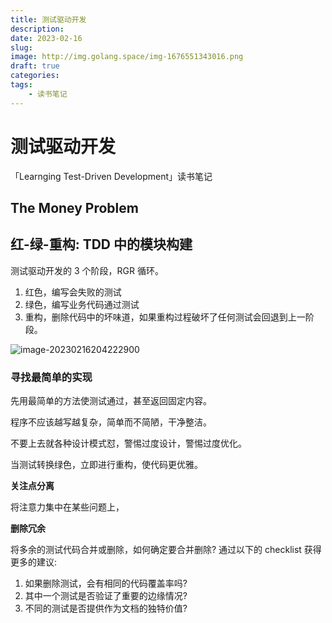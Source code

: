 ```yaml
---
title: 测试驱动开发
description: 
date: 2023-02-16
slug: 
image: http://img.golang.space/img-1676551343016.png
draft: true
categories:
tags:
    - 读书笔记
---
```


# 测试驱动开发

「Learnging Test-Driven Development」读书笔记

## The Money Problem

## 红-绿-重构: TDD 中的模块构建

测试驱动开发的 3 个阶段，RGR 循环。

1. 红色，编写会失败的测试
2. 绿色，编写业务代码通过测试
3. 重构，删除代码中的坏味道，如果重构过程破坏了任何测试会回退到上一阶段。

![image-20230216204222900](http://img.golang.space/img-1676551343016.png)

### 寻找最简单的实现

先用最简单的方法使测试通过，甚至返回固定内容。

程序不应该越写越复杂，简单而不简陋，干净整洁。

不要上去就各种设计模式怼，警惕过度设计，警惕过度优化。

当测试转换绿色，立即进行重构，使代码更优雅。

**关注点分离**

将注意力集中在某些问题上，

**删除冗余**

将多余的测试代码合并或删除，如何确定要合并删除? 通过以下的 checklist 获得更多的建议:

1. 如果删除测试，会有相同的代码覆盖率吗?
2. 其中一个测试是否验证了重要的边缘情况?
3. 不同的测试是否提供作为文档的独特价值?



